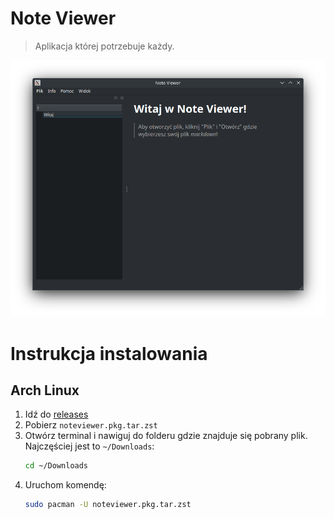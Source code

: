# Note Viewer
> Aplikacja której potrzebuje każdy.

![Screenshot](screenshot.png)

# Instrukcja instalowania
## Arch Linux
1. Idź do [releases](https://github.com/Pix3lM0on/note-viewer/releases)
2. Pobierz `noteviewer.pkg.tar.zst`
3. Otwórz terminal i nawiguj do folderu gdzie znajduje się pobrany plik. Najczęściej jest to `~/Downloads`:
   ```bash
   cd ~/Downloads
   ```
4. Uruchom komendę:
   ```bash
   sudo pacman -U noteviewer.pkg.tar.zst
   ```
